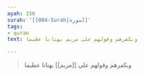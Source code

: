 ```yaml
---
ayah: 156
surah: '[[004-Surah|سورة]]'
tags:
- quran
text: وبكفرهم وقولهم على مريم بهتانا عظيما

---
```

> وبكفرهم وقولهم على [[مريم]] بهتانا عظيما
